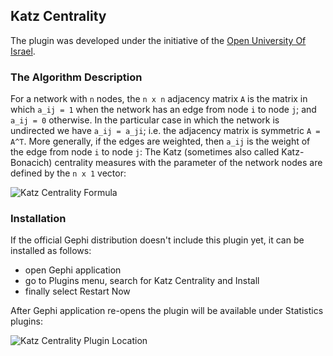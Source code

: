 ## Katz Centrality

The plugin was developed under the initiative of the [Open University Of Israel](https://www.openu.ac.il/en/pages/default.aspx).

### The Algorithm Description

For a network with `n` nodes, the `n x n` adjacency matrix `A` is the matrix
in which `a_ij = 1` when the network has an edge from node `i` to node `j`; and
`a_ij = 0` otherwise. In the particular case in which the network is undirected
we have `a_ij = a_ji`; i.e. the adjacency matrix is symmetric `A = A^T`. More
generally, if the edges are weighted, then `a_ij` is the weight of the edge from
node `i` to node `j`:
The Katz (sometimes also called Katz-Bonacich) centrality measures with
the parameter of the network nodes are defined by the `n x 1` vector:


![Katz Centrality Formula](https://i.imgur.com/9IwArh8.png)


### Installation

If the official Gephi distribution doesn't include this plugin yet, it can be installed as follows:

- open Gephi application
- go to Plugins menu, search for Katz Centrality and Install
- finally select Restart Now

After Gephi application re-opens the plugin will be available
under Statistics plugins:

![Katz Centrality Plugin Location](https://i.imgur.com/4bS9d79.png)


